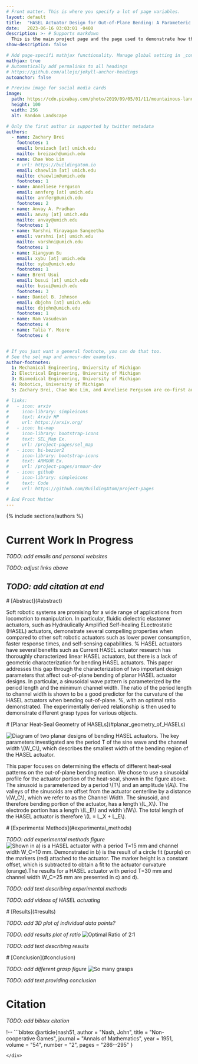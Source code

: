 ```yaml
---
# Front matter. This is where you specify a lot of page variables.
layout: default
title:  "HASEL Actuator Design for Out-of-Plane Bending: A Parameteric Study of Planar Geometry"
date:   2023-06-16 03:03:01 -0400
description: >- # Supports markdown
  This is the main project page and the page used to demonstrate how this works with all of the options for the Front Matter present
show-description: false

# Add page-specifi mathjax functionality. Manage global setting in _config.yml
mathjax: true
# Automatically add permalinks to all headings
# https://github.com/allejo/jekyll-anchor-headings
autoanchor: false

# Preview image for social media cards
image:
  path: https://cdn.pixabay.com/photo/2019/09/05/01/11/mountainous-landscape-4452844_1280.jpg
  height: 100
  width: 256
  alt: Random Landscape

# Only the first author is supported by twitter metadata
authors:
  - name: Zachary Brei
    footnotes: 1
    email: breizach [at] umich.edu
    mailto: breizach@umich.edu
  - name: Chae Woo Lim
    # url: https://buildingatom.io
    email: chaewlim [at] umich.edu
    mailto: chaewlim@umich.edu
    footnotes: 1
  - name: Anneliese Ferguson
    email: annferg [at] umich.edu
    mailto: annferg@umich.edu
    footnotes: 2
  - name: Anvay A. Pradhan
    email: anvay [at] umich.edu
    mailto: anvay@umich.edu
    footnotes: 1
  - name: Varshni Vinayagam Sangeetha
    email: varshni [at] umich.edu
    mailto: varshni@umich.edu
    footnotes: 1
  - name: Xiangyun Bu
    email: xybu [at] umich.edu
    mailto: xybu@umich.edu
    footnotes: 1
  - name: Brent Usui
    email: busui [at] umich.edu
    mailto: busui@umich.edu
    footnotes: 3
  - name: Daniel B. Johnson
    email: dbjohn [at] umich.edu
    mailto: dbjohn@umich.edu
    footnotes: 1
  - name: Ram Vasudevan
    footnotes: 4
  - name: Talia Y. Moore
    footnotes: 4


# If you just want a general footnote, you can do that too.
# See the sel_map and armour-dev examples.
author-footnotes:
  1: Mechanical Engineering, University of Michigan
  2: Electrical Engineering, University of Michigan
  3: Biomedical Engineering, University of Michigan
  4: Robotics, University of Michigan
  5: Zachary Brei, Chae Woo Lim, and Anneliese Ferguson are co-first authors.

# links:
#   - icon: arxiv
#     icon-library: simpleicons
#     text: Arxiv HP
#     url: https://arxiv.org/
#   - icon: bi-map
#     icon-library: bootstrap-icons
#     text: SEL_Map Ex.
#     url: /project-pages/sel_map
#   - icon: bi-bezier2
#     icon-library: bootstrap-icons
#     text: ARMOUR Ex.
#     url: /project-pages/armour-dev
#   - icon: github
#     icon-library: simpleicons
#     text: Code
#     url: https://github.com/BuildingAtom/project-pages

# End Front Matter
---
```


{% include sections/authors %}
<!-- {% include sections/links %} -->

# Current Work In Progress

*TODO: add emails and personal websites*

*TODO: adjust links above*

*TODO: add citation at end*
---

<div markdown="1" class="content-block grey justify no-pre">
# [Abstract](#abstract)

Soft robotic systems are promising for a wide range of applications from locomotion to manipulation.
In particular, fluidic dielectric elastomer actuators, such as Hydraulically Amplified Self-healing ELectrostatic (HASEL) actuators, demonstrate several compelling properties when compared to other soft robotic actuators such as lower power consumption, faster response times, and self-sensing capabilities.
% HASEL actuators have several benefits such as 
Current HASEL actuator research has thoroughly characterized linear HASEL actuators, but there is a lack of geometric characterization for bending HASEL actuators.
This paper addresses this gap through the characterization of two important design parameters that affect out-of-plane bending of planar HASEL actuator designs.
In particular, a sinusoidal wave pattern is parameterized by the period length and the minimum channel width. 
The ratio of the period length to channel width is shown to be a good predictor for the curvature of the HASEL actuators when bending out-of-plane. %, with an optimal ratio demonstrated.
The experimentally derived relationship is then used to demonstrate different grasp types for various objects.
</div>


<div markdown="1" class="content-block grey justify no-pre">
# [Planar Heat-Seal Geometry of HASELs](#planar_geometry_of_HASELs)

![Diagram of two planar designs of bending HASEL actuators. The key parameters investigated are the period $T$ of the sine wave and the channel width \\(W_C\\), which describes the smallest width of the bending region of the HASEL actuator.](Fig2.jpg)

This paper focuses on determining the effects of different heat-seal patterns on the out-of-plane bending motion. We chose to use a sinusoidal profile for the actuator portion of the heat-seal, shown in the figure above. The sinusoid is parameterized by a period \\(T\\) and an amplitude \\(A\\). The valleys of the sinusoids are offset from the actuator centerline by a distance \\(W_C\\), which we refer to as the Channel Width. The sinusoid, and therefore bending portion of the actuator, has a length \\(L_X\\). The electrode portion has a length \\(L_E\\) and width \\(W\\). The total length of the HASEL actuator is therefore \\(L = L_X + L_E\\).
</div>

<!-- You can also make fullwidth embeds (this doesn't actually link to any video)
<div class="fullwidth">
<video controls="" style="background-color:black;width:100%;height:auto;aspect-ratio:16/9;"></video>
</div> -->

<div markdown="1" class="content-block grey justify no-pre">
# [Experimental Methods](#experimental_methods)

*TODO: add experimental methods figure*
![Shown in a) is a HASEL actuator with a period T=15 mm and channel width W_C=10 mm. Demonstrated in b) is the result of a circle fit (purple) on the markers (red) attached to the actuator. The marker height is a constant offset, which is subtracted to obtain a fit to the actuator curvature (orange).The results for a HASEL actuator with period T=30 mm and channel width W_C=25 mm are presented in c) and d).](Fig3.jpg)

*TODO: add text describing experimental methods*

*TODO: add videos of HASEL actuating*
</div>

<div markdown="1" class="content-block grey justify no-pre">
# [Results](#results)

*TODO: add 3D plot of individual data points?* 

*TODO: add results plot of ratio*
![Optimal Ratio of 2:1](Fig5.jpg)

*TODO: add text describing results*
</div>

<div markdown="1" class="content-block grey justify no-pre">
# [Conclusion](#conclusion)

*TODO: add different grasp figure*
![So many grasps](Fig6.jpg)
 
*TODO: add text providing conclusion*
</div>

<div markdown="1" class="content-block grey justify">

# Citation

*TODO: add bibtex citation*

!-- ```bibtex
@article{nash51,
  author  = "Nash, John",
  title   = "Non-cooperative Games",
  journal = "Annals of Mathematics",
  year    = 1951,
  volume  = "54",
  number  = "2",
  pages   = "286--295"
}
``` --
</div>
